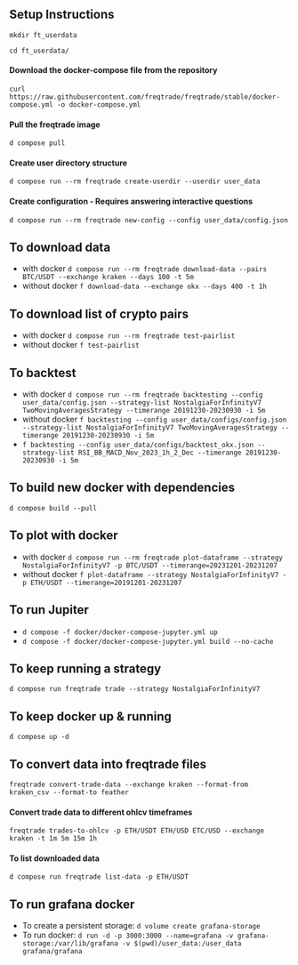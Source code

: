 ## Setup Instructions
```mkdir ft_userdata```

```cd ft_userdata/```

#### Download the docker-compose file from the repository
```curl https://raw.githubusercontent.com/freqtrade/freqtrade/stable/docker-compose.yml -o docker-compose.yml```

#### Pull the freqtrade image
```d compose pull```

#### Create user directory structure
```d compose run --rm freqtrade create-userdir --userdir user_data```

#### Create configuration - Requires answering interactive questions
```d compose run --rm freqtrade new-config --config user_data/config.json```


## To download data
* with docker ```d compose run --rm freqtrade download-data --pairs BTC/USDT --exchange kraken --days 100 -t 5m```
* without docker ```f download-data --exchange okx --days 400 -t 1h```

## To download list of crypto pairs
* with docker ```d compose run --rm freqtrade test-pairlist```
* without docker ```f test-pairlist```

## To backtest
* with docker ```d compose run --rm freqtrade backtesting --config user_data/config.json --strategy-list NostalgiaForInfinityV7 TwoMovingAveragesStrategy --timerange 20191230-20230930 -i 5m```
* without docker ```f backtesting --config user_data/configs/config.json --strategy-list NostalgiaForInfinityV7 TwoMovingAveragesStrategy --timerange 20191230-20230930 -i 5m```
* ```f backtesting --config user_data/configs/backtest_okx.json --strategy-list RSI_BB_MACD_Nov_2023_1h_2_Dec --timerange 20191230-20230930 -i 5m```

## To build new docker with dependencies
```d compose build --pull```

## To plot with docker
* with docker ```d compose run --rm freqtrade plot-dataframe --strategy NostalgiaForInfinityV7 -p BTC/USDT --timerange=20231201-20231207```
* without docker ```f plot-dataframe --strategy NostalgiaForInfinityV7 -p ETH/USDT --timerange=20191201-20231207```

## To run Jupiter
* ```d compose -f docker/docker-compose-jupyter.yml up```
* ```d compose -f docker/docker-compose-jupyter.yml build --no-cache```

## To keep running a strategy
```d compose run freqtrade trade --strategy NostalgiaForInfinityV7```

## To keep docker up & running
```d compose up -d```

## To convert data into freqtrade files
```freqtrade convert-trade-data --exchange kraken --format-from kraken_csv --format-to feather```
#### Convert trade data to different ohlcv timeframes
```freqtrade trades-to-ohlcv -p ETH/USDT ETH/USD ETC/USD --exchange kraken -t 1m 5m 15m 1h```
#### To list downloaded data
```d compose run freqtrade list-data -p ETH/USDT```

## To run grafana docker
* To create a persistent storage: ```d volume create grafana-storage```
* To run docker: ```d run -d -p 3000:3000 --name=grafana -v grafana-storage:/var/lib/grafana -v $(pwd)/user_data:/user_data grafana/grafana```
